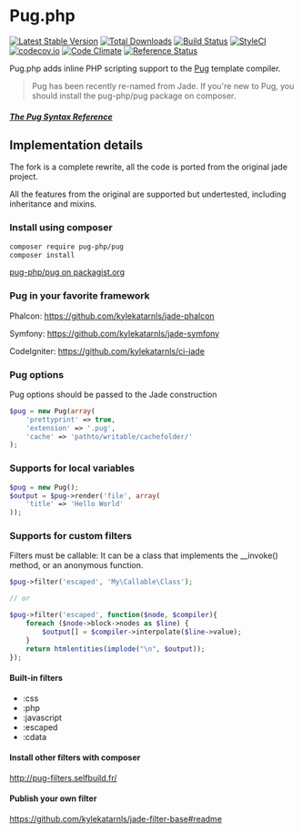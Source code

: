 # Pug.php
[![Latest Stable Version](https://poser.pugx.org/pug-php/pug/v/stable.png)](https://packagist.org/packages/pug-php/pug)
[![Total Downloads](https://poser.pugx.org/kylekatarnls/jade-php/downloads.png)](https://packagist.org/packages/pug-php/pug)
[![Build Status](https://travis-ci.org/pug-php/pug.svg?branch=master)](https://travis-ci.org/pug-php/pug)
[![StyleCI](https://styleci.io/repos/59010999/shield?style=flat)](https://styleci.io/repos/59010999)
[![codecov.io](https://codecov.io/github/pug-php/pug/coverage.svg?branch=master)](https://codecov.io/github/kylekatarnls/jade-php?branch=master)
[![Code Climate](https://codeclimate.com/github/pug-php/pug/badges/gpa.svg)](https://codeclimate.com/github/kylekatarnls/jade-php)
[![Reference Status](https://www.versioneye.com/php/kylekatarnls:jade-php/reference_badge.svg?style=flat)](https://www.versioneye.com/php/kylekatarnls:jade-php/references)


Pug.php adds inline PHP scripting support to the [Pug](http://jade-lang.com) template compiler.

> Pug has been recently re-named from Jade. If you're new to Pug, you should install the pug-php/pug package on composer.

##### [The Pug Syntax Reference](https://github.com/pugjs/pug#readme)

## Implementation details

The fork is a complete rewrite, all the code is ported from the original jade project.

All the features from the original are supported but undertested, including inheritance
and mixins.

### Install using composer
```sh
composer require pug-php/pug
composer install
```
[pug-php/pug on packagist.org](https://packagist.org/packages/pug-php/pug)

### Pug in your favorite framework

Phalcon: https://github.com/kylekatarnls/jade-phalcon

Symfony: https://github.com/kylekatarnls/jade-symfony

CodeIgniter: https://github.com/kylekatarnls/ci-jade

### Pug options

Pug options should be passed to the Jade construction

```php
$pug = new Pug(array(
	'prettyprint' => true,
	'extension' => '.pug',
	'cache' => 'pathto/writable/cachefolder/'
);
```

### Supports for local variables

```php
$pug = new Pug();
$output = $pug->render('file', array(
	'title' => 'Hello World'
));
```

### Supports for custom filters

Filters must be callable: It can be a class that implements the __invoke() method, or an anonymous function.

```php
$pug->filter('escaped', 'My\Callable\Class');

// or

$pug->filter('escaped', function($node, $compiler){
	foreach ($node->block->nodes as $line) {
		$output[] = $compiler->interpolate($line->value);
	}
	return htmlentities(implode("\n", $output));
});
```

#### Built-in filters

* :css
* :php
* :javascript
* :escaped
* :cdata

#### Install other filters with composer

http://pug-filters.selfbuild.fr/

#### Publish your own filter

https://github.com/kylekatarnls/jade-filter-base#readme

